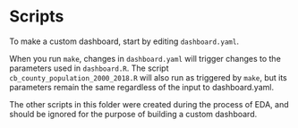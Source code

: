 # Scripts

To make a custom dashboard, start by editing `dashboard.yaml`.

When you run `make`, changes in `dashboard.yaml` will trigger changes to the parameters used in `dashboard.R`. The script `cb_county_population_2000_2018.R` will also run as triggered by `make`, but its parameters remain the same regardless of the input to dashboard.yaml.

The other scripts in this folder were created during the process of EDA, and should be ignored for the purpose of building a custom dashboard.

